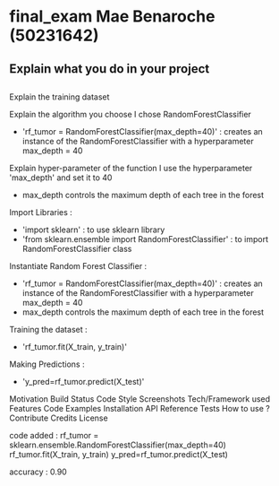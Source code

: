 # final_exam Mae Benaroche (50231642)

## Explain what you do in your project <h2>  

Explain the training dataset

Explain the algorithm you choose 
I chose RandomForestClassifier 
- 'rf_tumor = RandomForestClassifier(max_depth=40)' : creates an instance of the RandomForestClassifier with a hyperparameter max_depth = 40


Explain hyper-parameter of the function
I use the hyperparameter 'max_depth' and set it to 40
- max_depth controls the maximum depth of each tree in the forest



Import Libraries :
- 'import sklearn' : to use sklearn library
- 'from sklearn.ensemble import RandomForestClassifier' : to import RandomForestClassifier class

Instantiate Random Forest Classifier :
- 'rf_tumor = RandomForestClassifier(max_depth=40)' : creates an instance of the RandomForestClassifier with a hyperparameter max_depth = 40
- max_depth controls the maximum depth of each tree in the forest

Training the dataset :
- 'rf_tumor.fit(X_train, y_train)'

Making Predictions :
- 'y_pred=rf_tumor.predict(X_test)' 


Motivation
Build Status
Code Style
Screenshots
Tech/Framework used
Features
Code Examples 
Installation
API Reference 
Tests
How to use ?
Contribute
Credits
License 

code added : 
rf_tumor = sklearn.ensemble.RandomForestClassifier(max_depth=40)
rf_tumor.fit(X_train, y_train)
y_pred=rf_tumor.predict(X_test)

accuracy : 0.90
